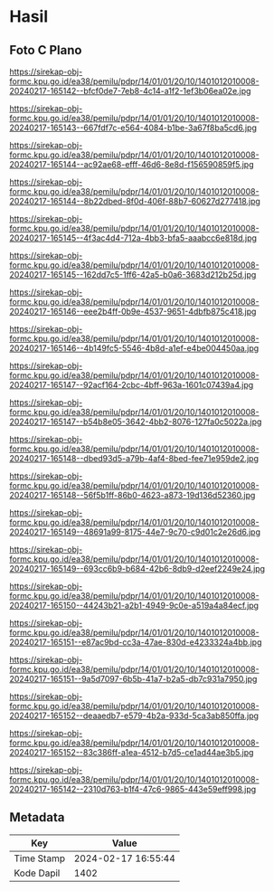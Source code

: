# Hasil

## Foto C Plano

https://sirekap-obj-formc.kpu.go.id/ea38/pemilu/pdpr/14/01/01/20/10/1401012010008-20240217-165142--bfcf0de7-7eb8-4c14-a1f2-1ef3b06ea02e.jpg

https://sirekap-obj-formc.kpu.go.id/ea38/pemilu/pdpr/14/01/01/20/10/1401012010008-20240217-165143--667fdf7c-e564-4084-b1be-3a67f8ba5cd6.jpg

https://sirekap-obj-formc.kpu.go.id/ea38/pemilu/pdpr/14/01/01/20/10/1401012010008-20240217-165144--ac92ae68-efff-46d6-8e8d-f156590859f5.jpg

https://sirekap-obj-formc.kpu.go.id/ea38/pemilu/pdpr/14/01/01/20/10/1401012010008-20240217-165144--8b22dbed-8f0d-406f-88b7-60627d277418.jpg

https://sirekap-obj-formc.kpu.go.id/ea38/pemilu/pdpr/14/01/01/20/10/1401012010008-20240217-165145--4f3ac4d4-712a-4bb3-bfa5-aaabcc6e818d.jpg

https://sirekap-obj-formc.kpu.go.id/ea38/pemilu/pdpr/14/01/01/20/10/1401012010008-20240217-165145--162dd7c5-1ff6-42a5-b0a6-3683d212b25d.jpg

https://sirekap-obj-formc.kpu.go.id/ea38/pemilu/pdpr/14/01/01/20/10/1401012010008-20240217-165146--eee2b4ff-0b9e-4537-9651-4dbfb875c418.jpg

https://sirekap-obj-formc.kpu.go.id/ea38/pemilu/pdpr/14/01/01/20/10/1401012010008-20240217-165146--4b149fc5-5546-4b8d-a1ef-e4be004450aa.jpg

https://sirekap-obj-formc.kpu.go.id/ea38/pemilu/pdpr/14/01/01/20/10/1401012010008-20240217-165147--92acf164-2cbc-4bff-963a-1601c07439a4.jpg

https://sirekap-obj-formc.kpu.go.id/ea38/pemilu/pdpr/14/01/01/20/10/1401012010008-20240217-165147--b54b8e05-3642-4bb2-8076-127fa0c5022a.jpg

https://sirekap-obj-formc.kpu.go.id/ea38/pemilu/pdpr/14/01/01/20/10/1401012010008-20240217-165148--dbed93d5-a79b-4af4-8bed-fee71e959de2.jpg

https://sirekap-obj-formc.kpu.go.id/ea38/pemilu/pdpr/14/01/01/20/10/1401012010008-20240217-165148--56f5b1ff-86b0-4623-a873-19d136d52360.jpg

https://sirekap-obj-formc.kpu.go.id/ea38/pemilu/pdpr/14/01/01/20/10/1401012010008-20240217-165149--48691a99-8175-44e7-9c70-c9d01c2e26d6.jpg

https://sirekap-obj-formc.kpu.go.id/ea38/pemilu/pdpr/14/01/01/20/10/1401012010008-20240217-165149--693cc6b9-b684-42b6-8db9-d2eef2249e24.jpg

https://sirekap-obj-formc.kpu.go.id/ea38/pemilu/pdpr/14/01/01/20/10/1401012010008-20240217-165150--44243b21-a2b1-4949-9c0e-a519a4a84ecf.jpg

https://sirekap-obj-formc.kpu.go.id/ea38/pemilu/pdpr/14/01/01/20/10/1401012010008-20240217-165151--e87ac9bd-cc3a-47ae-830d-e4233324a4bb.jpg

https://sirekap-obj-formc.kpu.go.id/ea38/pemilu/pdpr/14/01/01/20/10/1401012010008-20240217-165151--9a5d7097-6b5b-41a7-b2a5-db7c931a7950.jpg

https://sirekap-obj-formc.kpu.go.id/ea38/pemilu/pdpr/14/01/01/20/10/1401012010008-20240217-165152--deaaedb7-e579-4b2a-933d-5ca3ab850ffa.jpg

https://sirekap-obj-formc.kpu.go.id/ea38/pemilu/pdpr/14/01/01/20/10/1401012010008-20240217-165152--83c386ff-a1ea-4512-b7d5-ce1ad44ae3b5.jpg

https://sirekap-obj-formc.kpu.go.id/ea38/pemilu/pdpr/14/01/01/20/10/1401012010008-20240217-165142--2310d763-b1f4-47c6-9865-443e59eff998.jpg


## Metadata

| Key        | Value               |
| ---------- | ------------------- |
| Time Stamp | 2024-02-17 16:55:44 |
| Kode Dapil | 1402                |



